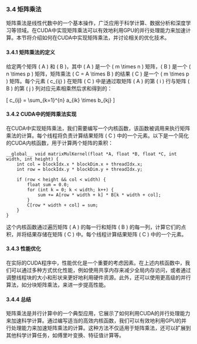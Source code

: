 ### 3.4 矩阵乘法

矩阵乘法是线性代数中的一个基本操作，广泛应用于科学计算、数据分析和深度学习等领域。在CUDA中实现矩阵乘法可以有效地利用GPU的并行处理能力来加速计算。本节将介绍如何在CUDA中实现矩阵乘法，并讨论相关的优化技术。

#### 3.4.1 矩阵乘法的定义

给定两个矩阵 \( A \) 和 \( B \)，其中 \( A \) 是一个 \( m \times n \) 矩阵，\( B \) 是一个 \( n \times p \) 矩阵，矩阵乘法 \( C = A \times B \) 的结果 \( C \) 是一个 \( m \times p \) 矩阵。每个元素 \( c_{ij} \) 在矩阵 \( C \) 中是通过取矩阵 \( A \) 的第 \( i \) 行与矩阵 \( B \) 的第 \( j \) 列对应元素相乘然后求和得到的：

\[ c_{ij} = \sum_{k=1}^{n} a_{ik} \times b_{kj} \]

#### 3.4.2 CUDA中的矩阵乘法实现

在CUDA中实现矩阵乘法，我们需要编写一个内核函数，该函数被调用来执行矩阵乘法的计算。每个线程将负责计算结果矩阵 \( C \) 中的一个元素。以下是一个简化的CUDA内核函数，用于计算两个矩阵的乘积：

```cuda
__global__ void matrixMulKernel(float *A, float *B, float *C, int width, int height) {
    int col = blockIdx.x * blockDim.x + threadIdx.x;
    int row = blockIdx.y * blockDim.y + threadIdx.y;

    if (row < height && col < width) {
        float sum = 0.0;
        for (int k = 0; k < width; k++) {
            sum += A[row * width + k] * B[k * width + col];
        }
        C[row * width + col] = sum;
    }
}
```

这个内核函数通过遍历矩阵 \( A \) 的每一行和矩阵 \( B \) 的每一列，计算它们的点积，并将结果存储在矩阵 \( C \) 中。每个线程计算结果矩阵 \( C \) 中的一个元素。

#### 3.4.3 性能优化

在实际的CUDA程序中，性能优化是一个重要的考虑因素。在上述内核函数中，我们可以通过多种方式优化性能，例如使用共享内存来减少全局内存访问，或者通过调整线程块的大小和形状来更好地利用硬件资源。此外，还可以使用更高级的并行算法，如分块矩阵乘法，来进一步提高性能。

#### 3.4.4 总结

矩阵乘法是并行计算中的一个典型应用，它展示了如何利用CUDA的并行处理能力来加速科学计算。通过编写适当的高效内核函数，我们可以有效地利用GPU的并行处理能力来加速矩阵乘法的计算。这种方法不仅适用于矩阵乘法，还可以扩展到其他科学计算任务，如傅里叶变换、特征值计算等。
